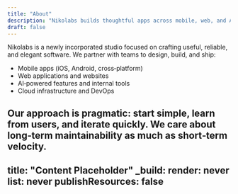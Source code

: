 ```yaml
---
title: "About"
description: "Nikolabs builds thoughtful apps across mobile, web, and AI."
draft: false
---
```


Nikolabs is a newly incorporated studio focused on crafting useful, reliable, and elegant software. We partner with teams to design, build, and ship:

- Mobile apps (iOS, Android, cross‑platform)
- Web applications and websites
- AI‑powered features and internal tools
- Cloud infrastructure and DevOps

Our approach is pragmatic: start simple, learn from users, and iterate quickly. We care about long‑term maintainability as much as short‑term velocity.
---
title: "Content Placeholder"
_build:
  render: never
  list: never
  publishResources: false
---

